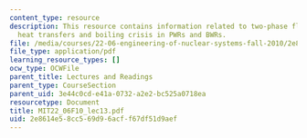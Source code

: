 ```yaml
---
content_type: resource
description: This resource contains information related to two-phase flow, boiling
  heat transfers and boiling crisis in PWRs and BWRs.
file: /media/courses/22-06-engineering-of-nuclear-systems-fall-2010/2e8614e58cc569d96acff67df51d9aef_MIT22_06F10_lec13.pdf
file_type: application/pdf
learning_resource_types: []
ocw_type: OCWFile
parent_title: Lectures and Readings
parent_type: CourseSection
parent_uid: 3e44c0cd-e41a-0732-a2e2-bc525a0718ea
resourcetype: Document
title: MIT22_06F10_lec13.pdf
uid: 2e8614e5-8cc5-69d9-6acf-f67df51d9aef
---
```

